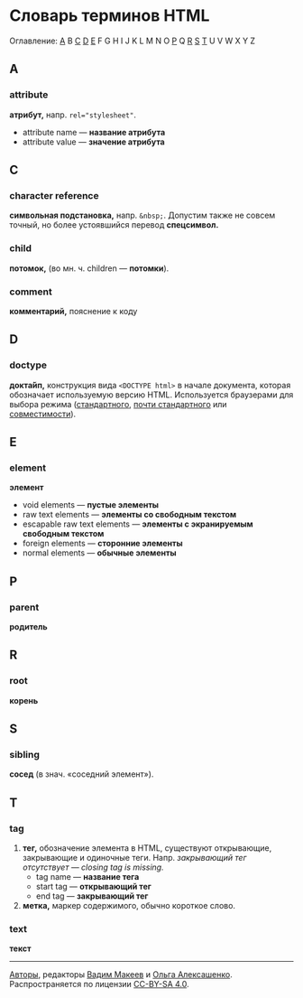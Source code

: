 # Словарь терминов HTML

Оглавление: [A](#a) B [C](#c) [D](#d) [E](#e) F G H I J K L M N O [P](#p) Q [R](#r) [S](#s) [T](#t) U V W X Y Z

## A

### attribute

**атрибут,** напр. `rel="stylesheet"`.

- attribute name — **название атрибута**
- attribute value — **значение атрибута**

## C

### character reference

**символьная подстановка,** напр. `&nbsp;`. Допустим также не совсем точный, но более устоявшийся перевод **спецсимвол.**

### child

**потомок,** (во мн. ч. children — **потомки**).

### comment

**комментарий,** пояснение к коду

## D

### doctype

**докта́йп,** конструкция вида `<DOCTYPE html>` в начале документа, которая обозначает используемую версию HTML. Используется браузерами для выбора режима ([стандартного](#standards-mode-standards-compliance-mode), [почти стандартного](#almost-standards-mode) или [совместимости](#quirks-mode)).

## E

### element

**элемент**

- void elements — **пустые элементы**
- raw text elements — **элементы со свободным текстом**
- escapable raw text elements — **элементы с экранируемым свободным текстом**
- foreign elements — **сторонние элементы**
- normal elements — **обычные элементы**

## P

### parent

**родитель**

## R

### root

**корень**

## S

### sibling

**сосед** (в знач. «соседний элемент»).

## T

### tag

1. **тег,** обозначение элемента в HTML, существуют открывающие, закрывающие и одиночные теги. Напр. _закрывающий тег отсутствует — closing tag is missing._
	- tag name — **название тега**
	- start tag — **открывающий тег**
	- end tag — **закрывающий тег**
2. **метка,** маркер содержимого, обычно короткое слово.

### text

**текст**

---
[Авторы](https://github.com/web-standards-ru/dictionary/graphs/contributors), редакторы [Вадим Макеев](http://pepelsbey.net) и [Ольга Алексашенко](http://engelside.net/portfolio/). Распространяется по лицензии [CC-BY-SA 4.0](https://creativecommons.org/licenses/by-sa/4.0/deed.ru).
